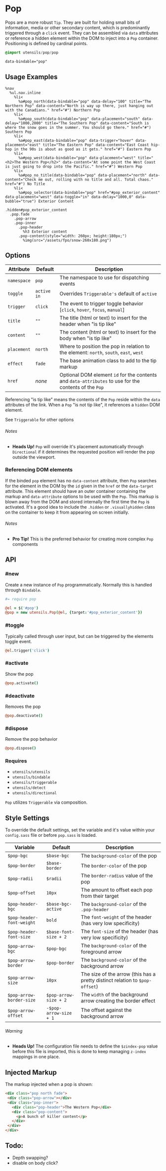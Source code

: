 
# Pop
Pops are a more robust `Tip`. They are built for holding small bits of
information, media or other secondary content, which is predominantly
triggered through a `click` event. They can be assembled via
`data` attributes or reference a hidden element within the DOM to
inject into a `Pop` container. Positioning is defined by cardinal
points.


```sass
@import utensils/pop/pop
```

```html
data-bindable="pop"
```

## Usage Examples

<!--~ markup/pop.html.haml -->
```haml
%nav
  %ul.nav.inline
    %li<
      %a#pop_north(data-bindable="pop" data-delay="100" title="The Northern Pop" data-content="North is way up there, just hanging out with the Canadians." href="#") Northern Pop
    %li<
      %a#pop_south(data-bindable="pop" data-placement="south" data-delay="1000,2000" title="The Southern Pop" data-content="South is where the snow goes in the summer. You should go there." href="#") Southern Pop
    %li<
      %a#pop_east(data-bindable="pop" data-trigger="hover" data-placement="east" title="The Eastern Pop" data-content="East Coast hip-hop in the 90s is about as good as it gets." href="#") Eastern Pop
    %li<
      %a#pop_west(data-bindable="pop" data-placement="west" title="<h2>The Western Pop</h2>" data-content="At some point the West Coast is just going to drop into the Pacific." href="#") Western Pop
    %li<
      %a#pop_no_title(data-bindable="pop" data-placement="north" data-content="Check me out, rolling with no title and all. Total chaos." href="#") No Title
    %li<
      %a#pop_selector(data-bindable="pop" href="#pop_exterior_content" data-placement="west" data-toggle="in" data-delay="1000,0" data-bubble="true") Exterior Content

.hidden#pop_exterior_content
  .pop.fade
    .pop-arrow
    .pop-inner
      .pop-header
        %h3 Exterior content
      .pop-content(style="width: 260px; height:180px;")
        %img(src="/assets/fpo/snow-260x180.png")
```
<!-- end -->

## Options

Attribute   | Default     | Description
----------- | ----------- | -------------------------------------------
`namespace` | `pop`       | The namespace to use for dispatching events
`toggle`    | `active in` | Overrides `Triggerable's` default of `active`
`trigger`   | `click`     | The event to trigger toggle behavior [`click`, `hover`, `focus`, `manual`]
`title`     | `""`        | The title (html or text) to insert for the header when "is tip like"
`content`   | `""`        | The content (html or text) to insert for the body when "is tip like"
`placement` | `north`     | Where to position the pop in relation to the element: `north`, `south`, `east`, `west`
`effect`    | `fade`      | The base animation class to add to the tip markup
`href`      | _none_      | Optional DOM element `id` for the contents and `data-attributes` to use for the contents of the `Pop` 

Referencing "is tip like" means the contents of the `Pop` reside within
the `data` attributes of the link. When a `Pop` "is not tip like", it
references a `hidden` DOM element.

See `Triggerable` for other options 

###### Notes  
- **Heads Up!** `Pop` will override it's placement automatically through
  `Directional` if it determines the requested position will render the
  pop outside the viewport.


### Referencing DOM elements
If the binded `pop` element has no `data-content` attribute, then `Pop`
searches for the element in the DOM by the `id` given in the `href` or
the `data-target` attribute. This element should have an outer container
containing the markup and `data-attribute` options to be used with the
`Pop`. This markup is blown away from the DOM and stored internally the
first time the `Pop` is activated. It's a good idea to include the
`.hidden` or `.visuallyhidden` class on the container to keep it from
appearing on screen initially.

###### Notes
- **Pro Tip!** This is the preferred behavior for creating more complex
  `Pop` components


## API

### #new
Create a new instance of `Pop` programmatically. Normally this is
handled through `Bindable`. 

```coffee
#= require pop

@el = $('#pop')
@pop = new utensils.Pop(@el, {target:'#pop_exterior_content'})
```

### #toggle
Typically called through user input, but can be triggered by the
elements toggle event.

```coffee
@el.trigger('click')
```

### #activate
Show the pop

```coffee
@pop.activate()
```

### #deactivate
Removes the pop

```coffee
@pop.deactivate()
```

### #dispose
Remove the pop behavior

```coffee
@pop.dispose()
```

### Requires
- `utensils/utensils`
- `utensils/bindable`
- `utensils/triggerable`
- `utensils/detect`
- `utensils/directional`

`Pop` utilizes `Triggerable` via composition.


## Style Settings
To override the default settings, set the variable and it's value
within your `config.sass` file or before `pop.sass` is loaded.

Variable                  | Default                | Description
------------------------- | ---------------------- | -------------------------------------------
`$pop-bgc`                | `$base-bgc`            | The `background-color` of the pop
`$pop-border`             | `$base-border`         | The `border-color` of the pop
`$pop-radii`              | `$radii`               | The `border-radius` value of the pop
`$pop-offset`             | `10px`                 | The amount to offset each pop from their target
`$pop-header-bgc`         | `$base-bgc-active`     | The `background-color` of the `.pop-header`
`$pop-header-font-weight` | `bold`                 | The `font-weight` of the header (has very low specificity)
`$pop-header-font-size`   | `$base-font-size + 2`  | The `font-size` of the header (has very low specificity)
`$pop-arrow-bgc`          | `$pop-bgc`             | The `background-color` of the foreground arrow
`$pop-arrow-border`       | `$pop-border`          | The `background-color` of the background arrow
`$pop-arrow-size`         | `10px`                 | The size of the arrow (this has a pretty distinct relation to `$pop-offset`)
`$pop-arrow-border-size`  | `$pop-arrow-size + 2`  | The `width` of the background arrow creating the border effect
`$pop-arrow-offset`       | `-$pop-arrow-size + 1` | The offset against the background arrow


###### Warning
- **Heads Up!** The configuration file needs to define the `$zindex-pop`
value before this file is imported, this is done to keep managing
`z-index` mappings in one place.


## Injected Markup
The markup injected when a pop is shown:

```html
<div class="pop north fade">
 <div class="pop-arrow"></div>
 <div class="pop-inner">
   <div class="pop-header">The Western Pop</div>
   <div class="pop-content">
     <p>A bunch of killer content</p>
   </div>
 </div>
</div>
```


## Todo:
- Depth swapping?
- disable on body click?

